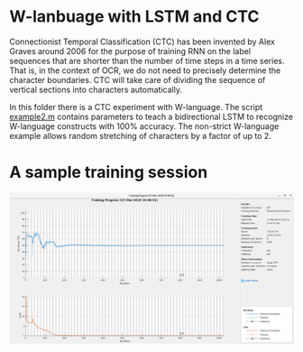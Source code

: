 # W-lanbuage with LSTM and CTC

Connectionist Temporal Classification (CTC) has been invented by Alex Graves around 2006
for the purpose of training RNN on the label sequences that are shorter than the number of
time steps in a time series. That is, in the context of OCR, we do not need to precisely
determine the character boundaries. CTC will take care of dividing the sequence of
vertical sections into characters automatically.

In this folder there is a CTC experiment with W-language. The script [example2.m](./example2.m)
contains parameters to teach a bidirectional LSTM to recognize W-language constructs with 100%
accuracy. The non-strict W-language example allows random stretching of characters by a factor of
up to 2.

# A sample training session

![Training session](./images/TrainingSession.png)